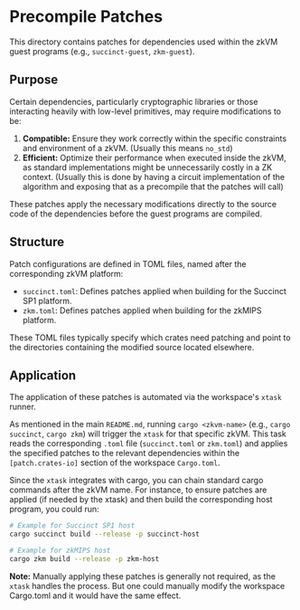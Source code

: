 # Precompile Patches

This directory contains patches for dependencies used within the zkVM guest programs (e.g., `succinct-guest`, `zkm-guest`).

## Purpose

Certain dependencies, particularly cryptographic libraries or those interacting heavily with low-level primitives, may require modifications to be:

1. **Compatible:** Ensure they work correctly within the specific constraints and environment of a zkVM. (Usually this means `no_std`)
2. **Efficient:** Optimize their performance when executed inside the zkVM, as standard implementations might be unnecessarily costly in a ZK context. (Usually this is done by having a circuit implementation of the algorithm and exposing that as a precompile that the patches will call)

These patches apply the necessary modifications directly to the source code of the dependencies before the guest programs are compiled.

## Structure

Patch configurations are defined in TOML files, named after the corresponding zkVM platform:

- `succinct.toml`: Defines patches applied when building for the Succinct SP1 platform.
- `zkm.toml`: Defines patches applied when building for the zkMIPS platform.

These TOML files typically specify which crates need patching and point to the directories containing the modified source located elsewhere.

## Application

The application of these patches is automated via the workspace's `xtask` runner.

As mentioned in the main `README.md`, running `cargo <zkvm-name>` (e.g., `cargo succinct`, `cargo zkm`) will trigger the `xtask` for that specific zkVM. This task reads the corresponding `.toml` file (`succinct.toml` or `zkm.toml`) and applies the specified patches to the relevant dependencies within the `[patch.crates-io]` section of the workspace `Cargo.toml`.

Since the `xtask` integrates with cargo, you can chain standard cargo commands after the zkVM name. For instance, to ensure patches are applied (if needed by the xtask) and then build the corresponding host program, you could run:

```bash
# Example for Succinct SP1 host
cargo succinct build --release -p succinct-host 

# Example for zkMIPS host
cargo zkm build --release -p zkm-host
```

**Note:** Manually applying these patches is generally not required, as the `xtask` handles the process. But one could manually modify the workspace Cargo.toml and it would have the same effect.
